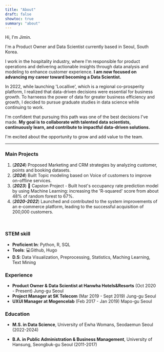 ```yaml
---
title: "About"
draft: false
showtoc: true
summary: "about"
---
```


Hi, I'm Jimin.

 I'm a Product Owner and Data Scientist currently based in Seoul, South Korea.

I work in the hospitality industry, where I'm responsible for product operations and delivering actionable insights through data analysis and modeling to enhance customer experience.
**I am now focused on advancing my career toward becoming a Data Scientist.**

In 2022, while launching 'Locallive', which is a regional co-prosperity platform, I realized that data-driven decisions were essential for business growth.
To harneess the power of data for greater business efficiency and growth, I decided to pursue graduate studies in data science while continuing to work.

I'm confident that pursuing this path was one of the best decisions I've made. **My goal is to collaborate with talented data scientists, continuously learn, and contribute to impactful data-driven solutions.**

I'm excited about the opportunity to grow and add value to the team.

------

### Main Projects

1) (***2024***) Proposed Marketing and CRM strategies by analyzing customer, points and booking datasets.
2) (***2024***) Built Topic modeling based on Voice of customers to improve on-offline services.
3) (***2023***) 📝 Capston Project - Built host's occupancy rate prediction model by using Machine Learning: increasing the 'R-squared' score from about 48% of random forest to 67%.
4) (***2020-2022***) Launched and contributed to the system improvements of an e-commerce platform, leading to the successful acquisition of 200,000 customers.

&nbsp;

### STEM skill 

- **Proficient In**: Python, R, SQL
- **Tools**: 💻Github, Hugo
- **D.S**: Data Visualization, Preprocessing, Statistics, Maching Learning, Text Mining
&nbsp;

### Experience

- **Product Owner & Data Scientist at Hanwha Hotels&Resorts** (Oct 2020 - Present) Jung-gu Seoul
- **Project Manager at SK Telecom** (Mar 2019 - Sept 2019) Jung-gu Seoul
- **UXUI Manager at Mogencelab** (Feb 2017 - Jan 2019) Mapo-gu Seoul
&nbsp;

### Education

- **M.S. in Data Science**, University of Ewha Womans, Seodaemun Seoul (2022-2024)

- **B.A. in Public Administration & Business Management**, University of Hansung, Seongbuk-gu Seoul (2011-2017) 